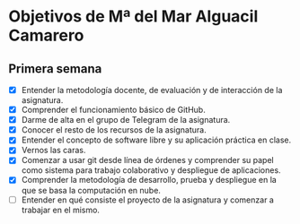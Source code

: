 # Objetivos de Mª del Mar Alguacil Camarero
## Primera semana

- [x] Entender la metodología docente, de evaluación y de interacción de la asignatura.
- [x] Comprender el funcionamiento básico de GitHub.
- [x] Darme de alta en el grupo de Telegram de la asignatura.
- [x] Conocer el resto de los recursos de la asignatura.
- [x] Entender el concepto de software libre y su aplicación práctica en clase.
- [x] Vernos las caras.
- [x] Comenzar a usar git desde línea de órdenes y comprender su papel como sistema para trabajo colaborativo y despliegue de aplicaciones.
- [x] Comprender la metodología de desarrollo, prueba y despliegue en la que se basa la computación en nube.
- [ ] Entender en qué consiste el proyecto de la asignatura y comenzar a trabajar en el mismo.
